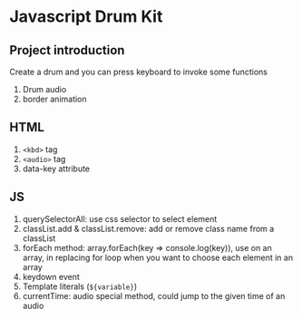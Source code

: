 # Javascript Drum Kit

## Project introduction
Create a drum and you can press keyboard to invoke some functions
1. Drum audio
2. border animation

## HTML
1. ```<kbd>``` tag
2. ```<audio>``` tag
3. data-key attribute

## JS
1. querySelectorAll: 
use css selector to select element
2. classList.add & classList.remove: 
add or remove class name from a classList
3. forEach method: 
array.forEach(key => console.log(key)), use on an array, in replacing for loop when you want to choose each element in an array
4. keydown event
5. Template literals (`${variable}`)
6. currentTime: 
audio special method, could jump to the given time of an audio
